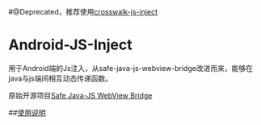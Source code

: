 #@Deprecated，推荐使用[crosswalk-js-inject](https://github.com/CLovinr/crosswalk-js-inject)

# Android-JS-Inject
用于Android端的Js注入，从safe-java-js-webview-bridge改进而来，能够在java与js端间相互动态传递函数。

原始开源项目[Safe Java-JS WebView Bridge](https://github.com/pedant/safe-java-js-webview-bridge)


##[使用说明](http://CLovinr.github.io/demo/Android-JS-Inject/index.html)
